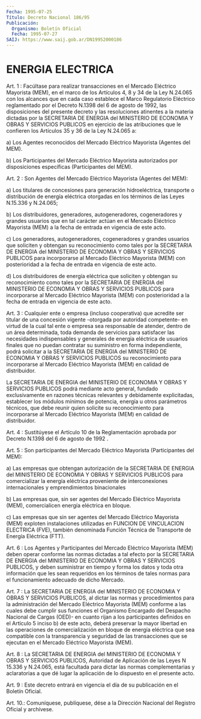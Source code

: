 ```yaml
---
Fecha: 1995-07-25
Título: Decreto Nacional 186/95
Publicación:
  Organismo: Boletín Oficial
  Fecha: 1995-07-27
SAIJ: https://www.saij.gob.ar/DN19952000186
---
```

# ENERGIA ELECTRICA

<a id="1"></a>
Art.  1  : Facúltase para realizar transacciones en el Mercado Eléctrico Mayorista  (MEM),  en el marco de los Artículos 4, 8 y 34 de la Ley N.24.065 con los alcances  que  en cada caso establece el Marco Regulatorio Eléctrico reglamentado por  el Decreto N.1398 del 6 de agosto de 1992, las disposiciones del presente  decreto  y las resoluciones  atinentes a la materia dictadas por la SECRETARIA  DE ENERGIA del MINISTERIO  DE ECONOMIA Y OBRAS Y SERVICIOS PUBLICOS en ejercicio de las atribuciones  que  le confieren los Artículos 35 y 36 de la Ley N.24.065 a:

a)  Los  Agentes  reconocidos  del  Mercado   Eléctrico  Mayorista (Agentes del MEM).

b)  Los Participantes del Mercado Eléctrico Mayorista  autorizados por disposiciones específicas (Participantes del MEM).

<a id="2"></a>
Art.  2 : Son Agentes del Mercado Eléctrico Mayorista (Agentes del MEM):

a) Los titulares  de  concesiones  para generación hidroeléctrica, transporte o distribución de energía  eléctrica  otorgadas  en  los términos de las Leyes N.15.336 y N.24.065;

b) Los distribuidores, generadores, autogeneradores, cogeneradores  y  grandes usuarios que en tal carácter actúan en el Mercado  Eléctrico  Mayorista  (MEM)  a  la  fecha  de  entrada  en vigencia de este acto.

c)  Los  generadores,  autogeneradores,  cogeneradores  y  grandes usuarios que  soliciten y obtengan su reconocimiento como tales por la SECRETARIA DE  ENERGIA  del  MINISTERIO  DE  ECONOMIA  Y OBRAS Y SERVICIOS    PUBLICOS    para  incorporarse  al  Mercado  Eléctrico Mayorista  (MEM)  con  posterioridad  a  la  fecha  de  entrada  en vigencia de este acto.

d)  Los  distribuidores  de  energía  eléctrica  que  soliciten  y obtengan su reconocimiento  como tales por la SECRETARIA DE ENERGIA del  MINISTERIO  DE ECONOMIA Y  OBRAS  Y  SERVICIOS  PUBLICOS  para incorporarse al Mercado Eléctrico Mayorista (MEM) con posterioridad a la  fecha  de  entrada  en  vigencia  de este acto.

<a id="3"></a>
Art.  3  :  Cualquier ente o empresa (incluso cooperativa) que acredite  ser  titular  de  una  concesión  vigente  -otorgada  por autoridad competente-  en  virtud de la cual tal ente o empresa sea responsable  de  atender,  dentro  de  un  área  determinada,  toda demanda de servicios para satisfacer las necesidades indispensables  y  generales  de   energia  eléctrica  de  usuarios finales que no puedan contratar su suministro en forma independiente,  podrá  solicitar a la  SECRETARIA  DE  ENERGIA  del MINISTERIO DE ECONOMIA Y OBRAS Y SERVICIOS PUBLICOS su reconocimiento para incorporarse  al  Mercado  Eléctrico  Mayorista (MEM) en calidad de distribuidor.

La  SECRETARIA  DE  ENERGIA  del MINISTERIO DE ECONOMIA Y OBRAS  Y SERVICIOS PUBLICOS podrá mediante acto general, fundado exclusivamente  en  razones  técnicas    relevantes  y  debidamente explicitadas, establecer los módulos mínimos  de  potencia, energía u  otros  parámetros  técnicos, que debe reunir quien  solicite  su reconocimiento para incorporarse  al  Mercado  Eléctrico  Mayorista (MEM) en calidad de distribuidor.

<a id="4"></a>
Art.  4  :  Sustitúyese  el  Artículo  10 de la Reglamentación aprobada por Decreto N.1398 del 6 de agosto de 1992 .

<a id="5"></a>
Art.  5  :  Son  participantes del Mercado Eléctrico Mayorista (Participantes del MEM):

a) Las empresas que obtengan  autorización  de  la  SECRETARIA  DE ENERGIA  del  MINISTERIO  DE  ECONOMIA Y OBRAS Y SERVICIOS PUBLICOS para comercializar la energía eléctrica proveniente de interconexiones  internacionales   y  emprendimientos  binacionales

b)  Las  empresas  que,  sin  ser agentes  del  Mercado  Eléctrico Mayorista  (MEM), comercialicen energía  eléctrica  en  bloque.

c)  Las  empresas  que  sin  ser  agentes  del  Mercado  Eléctrico Mayorista (MEM)  exploten  instalaciones  utilizadas  en FUNCION DE VINCULACION ELECTRICA (FVE), también denominada Función  Técnica de Transporte de Energía Eléctrica (FTT).

<a id="6"></a>
Art.  6  :  Los  Agentes y Participantes del Mercado Eléctrico Mayorista (MEM) deben operar  conforme  las  normas  dictadas a tal efecto  por la SECRETARIA DE ENERGIA del MINISTERIO DE  ECONOMIA  Y OBRAS Y SERVICIOS  PUBLICOS,  y deben suministrar en tiempo y forma los datos y toda otra información  que  les  sean requeridos en los términos de tales normas para el funcionamiento  adecuado  de dicho Mercado.

<a id="7"></a>
Art. 7 : La SECRETARIA DE ENERGIA del MINISTERIO DE ECONOMIA Y OBRAS  Y  SERVICIOS PUBLICOS, al dictar las normas y procedimientos para  la administración  del  Mercado  Eléctrico  Mayorista  (MEM) conforme  a  las  cuales  debe  cumplir  sus funciones el Organismo Encargado del Despacho Nacional de Cargas  (OED)- en cuanto rijan a los  participantes definidos en el Artículo 5  inciso  b)  de  este acto,  deberá  preservar  la  mayor  libertad en las operaciones de comercialización en bloque de energía  eléctrica que sea compatible con  la  transparencia  y  seguridad de las  transacciones  que  se ejecutan en el Mercado Eléctrico Mayorista (MEM).

<a id="8"></a>
Art. 8 : La SECRETARIA DE ENERGIA del MINISTERIO DE ECONOMIA Y OBRAS  Y SERVICIOS PUBLICOS, Autoridad de Aplicación de las Leyes N 15.336  y    N.24.065,   está  facultada  para  dictar  las  normas complementarias y aclaratorias  a  que dé lugar la aplicación de lo dispuesto en el presente acto.

<a id="9"></a>
Art.  9  :  Este  decreto  entrará  en  vigencia  el día de su publicación en el Boletín Oficial.

<a id="10"></a>
Art. 10.: Comuníquese, publíquese, dése a la Dirección Nacional del Registro Oficial y archívese.